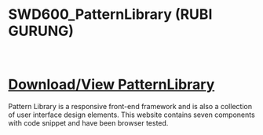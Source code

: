 # SWD600_PatternLibrary (RUBI GURUNG)
<br>

# <a href="https://rubigrg.github.io/PatternLibrary_SWD600/">Download/View PatternLibrary</a>
Pattern Library is a responsive front-end framework and is also a collection of user interface design elements. This website contains seven components with code snippet and have been browser tested.


